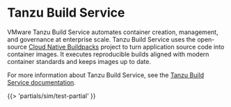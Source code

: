 # Tanzu Build Service

VMware Tanzu Build Service automates container creation, management, and governance at enterprise scale.
Tanzu Build Service uses the open-source [Cloud Native Buildpacks](https://buildpacks.io/)
project to turn application source code into container images.
It executes reproducible builds aligned with modern container standards and keeps images up to date.

For more information about Tanzu Build Service, see the
[Tanzu Build Service documentation](https://docs.vmware.com/en/VMware-Tanzu-Build-Service/index.html).


{{> 'partials/sim/test-partial' }}
